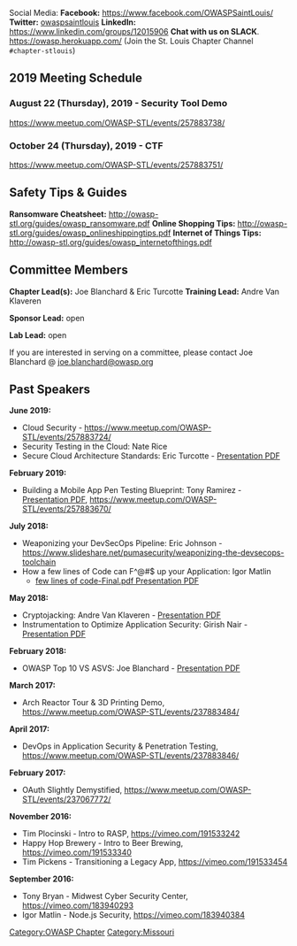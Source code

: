 Social Media:
<strong>Facebook:</strong> <https://www.facebook.com/OWASPSaintLouis/>
<strong>Twitter:</strong>
[owaspsaintlouis](https://twitter.com/owaspsaintlouis)
<strong>LinkedIn: </strong><https://www.linkedin.com/groups/12015906>
<strong>Chat with us on SLACK</strong>. <https://owasp.herokuapp.com/>
(Join the St. Louis Chapter Channel `#chapter-stlouis`)

## 2019 Meeting Schedule

### August 22 (Thursday), 2019 - Security Tool Demo

<https://www.meetup.com/OWASP-STL/events/257883738/>

### October 24 (Thursday), 2019 - CTF

<https://www.meetup.com/OWASP-STL/events/257883751/>

## Safety Tips & Guides

<strong>Ransomware Cheatsheet:</strong>
<http://owasp-stl.org/guides/owasp_ransomware.pdf>
<strong>Online Shopping Tips:</strong>
<http://owasp-stl.org/guides/owasp_onlineshippingtips.pdf>
<strong>Internet of Things Tips:</strong>
<http://owasp-stl.org/guides/owasp_internetofthings.pdf>

## Committee Members

<strong>Chapter Lead(s):</strong> Joe Blanchard & Eric Turcotte
<strong>Training Lead:</strong> Andre Van Klaveren

<strong>Sponsor Lead:</strong> open

<strong>Lab Lead:</strong> open

If you are interested in serving on a committee, please contact Joe
Blanchard @ <joe.blanchard@owasp.org>

## Past Speakers

**June 2019:**

  - Cloud Security -
    <https://www.meetup.com/OWASP-STL/events/257883724/>
  - Security Testing in the Cloud: Nate Rice
  - Secure Cloud Architecture Standards: Eric Turcotte - [Presentation
    PDF](https://drive.google.com/open?id=1I9knllPUaWuE23a9entj4FSPwe2mZqIF)

**February 2019:**

  - Building a Mobile App Pen Testing Blueprint: Tony Ramirez -
    [Presentation
    PDF](https://www.owasp.org/images/4/45/Building_a_Mobile_App_Pen_Testing_Blueprint.pdf),
    <https://www.meetup.com/OWASP-STL/events/257883670/>

**July 2018:**

  - Weaponizing your DevSecOps Pipeline: Eric Johnson -
    <https://www.slideshare.net/pumasecurity/weaponizing-the-devsecops-toolchain>
  - How a few lines of Code can F^@\#$ up your Application: Igor Matlin
    - [few lines of code-Final.pdf Presentation
    PDF](http://owasp-stl.org/decks/2018_07-12-OWASP-STL-Checkmarx-A)

**May 2018:**

  - Cryptojacking: Andre Van Klaveren - [Presentation
    PDF](http://owasp-stl.org/decks/Cryptojacking_OWASP_STL_051718.pdf)
  - Instrumentation to Optimize Application Security: Girish Nair -
    [Presentation
    PDF](http://owasp-stl.org/decks/OWASP_Instrumentation_051718.pdf)

**February 2018:**

  - OWASP Top 10 VS ASVS: Joe Blanchard - [Presentation
    PDF](http://owasp-stl.org/decks/Top10vsASVS.pdf)

**March 2017:**

  - Arch Reactor Tour & 3D Printing Demo,
    <https://www.meetup.com/OWASP-STL/events/237883484/>

**April 2017:**

  - DevOps in Application Security & Penetration Testing,
    <https://www.meetup.com/OWASP-STL/events/237883846/>

**February 2017:**

  - OAuth Slightly Demystified,
    <https://www.meetup.com/OWASP-STL/events/237067772/>

**November 2016:**

  - Tim Plocinski - Intro to RASP, <https://vimeo.com/191533242>
  - Happy Hop Brewery - Intro to Beer Brewing,
    <https://vimeo.com/191533340>
  - Tim Pickens - Transitioning a Legacy App,
    <https://vimeo.com/191533454>

**September 2016:**

  - Tony Bryan - Midwest Cyber Security Center,
    <https://vimeo.com/183940293>
  - Igor Matlin - Node.js Security, <https://vimeo.com/183940384>


[Category:OWASP Chapter](Category:OWASP_Chapter "wikilink")
[Category:Missouri](Category:Missouri "wikilink")